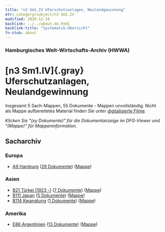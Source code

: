 ```yaml
---
title: "n3 Sm1.IV Uferschutzanlagen, Neulandgewinnung"
etr: category/subject/n3 Sm1.IV
modified: 2020-12-18
backlink: ../../about.de.html
backlink-title: "Systematik-Übersicht"
fn-stub: about
---
```


### Hamburgisches Welt-Wirtschafts-Archiv (HWWA)
# [n3 Sm1.IV]{.gray}&#8201; Uferschutzanlagen, Neulandgewinnung&#160; 




Insgesamt 5 Sach-Mappen, 55 Dokumente - Mappen unvollständig.
Nicht als Mappe aufbereitetes Material finden Sie unter [digitalisierte Filme](/film/h1_sh).

_Klicken Sie "(xy Dokumente)" für die Dokumentanzeige im DFG-Viewer und "(Mappe)" für Mappeninformation._

## Sacharchiv




### Europa

- [A9 Hamburg](../../../geo/about.de.html#A9) (<a href="https://dfg-viewer.de/show/?tx_dlf[id]=https://pm20.zbw.eu/mets/sh/1409xx/140905/1450xx/145031/public.mets.de.xml" target="_blank">29 Dokumente</a>) ([Mappe](http://purl.org/pressemappe20/folder/sh/140905,145031))

### Asien

- [B21 Türkei (1923 -)](../../../geo/about.de.html#B21) (<a href="https://dfg-viewer.de/show/?tx_dlf[id]=https://pm20.zbw.eu/mets/sh/1411xx/141111/1450xx/145031/public.mets.de.xml" target="_blank">7 Dokumente</a>) ([Mappe](http://purl.org/pressemappe20/folder/sh/141111,145031))
- [B111 Japan](../../../geo/about.de.html#B111) (<a href="https://dfg-viewer.de/show/?tx_dlf[id]=https://pm20.zbw.eu/mets/sh/1412xx/141272/1450xx/145031/public.mets.de.xml" target="_blank">5 Dokumente</a>) ([Mappe](http://purl.org/pressemappe20/folder/sh/141272,145031))
- [B114 Kwangtung](../../../geo/about.de.html#B114) (<a href="https://dfg-viewer.de/show/?tx_dlf[id]=https://pm20.zbw.eu/mets/sh/1412xx/141275/1450xx/145031/public.mets.de.xml" target="_blank">1 Dokumente</a>) ([Mappe](http://purl.org/pressemappe20/folder/sh/141275,145031))

### Amerika

- [E86 Argentinien](../../../geo/about.de.html#E86) (<a href="https://dfg-viewer.de/show/?tx_dlf[id]=https://pm20.zbw.eu/mets/sh/1416xx/141692/1450xx/145031/public.mets.de.xml" target="_blank">13 Dokumente</a>) ([Mappe](http://purl.org/pressemappe20/folder/sh/141692,145031))


